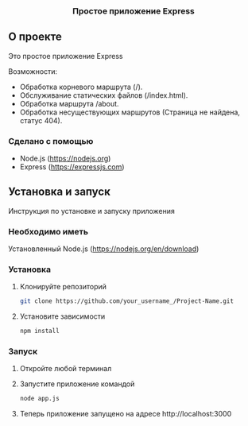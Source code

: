 
<h3 align="center">Простое приложение Express</h3>





## О проекте
Это простое приложение Express

Возможности:
* Обработка корневого маршрута (/).
* Обслуживание статических файлов (/index.html).
* Обработка маршрута /about.
* Обработка несуществующих маршрутов (Страница не найдена, статус 404).




### Сделано с помощью

* Node.js (https://nodejs.org)
* Express (https://expressjs.com)





## Установка и запуск

Инструкция по установке и запуску приложения

### Необходимо иметь

Установленный Node.js (https://nodejs.org/en/download)

### Установка


1. Клонируйте репозиторий
   ```sh
   git clone https://github.com/your_username_/Project-Name.git
   ```
2. Установите зависимости
   ```sh
   npm install
   ```
### Запуск

1. Откройте любой терминал

2. Запустите приложение командой
    ```sh
   node app.js
   ```
3. Теперь приложение запущено на адресе http://localhost:3000
